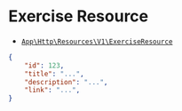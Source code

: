 # Exercise Resource

- [`App\Http\Resources\V1\ExerciseResource`](../../../src/app/Http/Resources/V1/ExerciseResource.php)

```json
{
    "id": 123,
    "title": "...",
    "description": "...",
    "link": "...",
}
```
